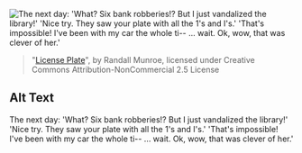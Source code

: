 ![The next day: 'What? Six bank robberies!? But I just vandalized the library!' 'Nice try. They saw your plate with all the 1's and I's.' 'That's impossible! I've been with my car the whole ti-- ... wait. Ok, wow, that was clever of her.'](https://imgs.xkcd.com/comics/license_plate.png)
> "[License Plate](https://xkcd.com/1105/)", by Randall Munroe, licensed under Creative Commons Attribution-NonCommercial 2.5 License

## Alt Text
The next day: 'What? Six bank robberies!? But I just vandalized the library!' 'Nice try. They saw your plate with all the 1's and I's.' 'That's impossible! I've been with my car the whole ti-- ... wait. Ok, wow, that was clever of her.'
